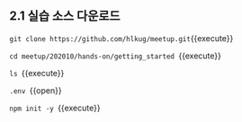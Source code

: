 ## 2.1 실습 소스 다운로드

`git clone https://github.com/hlkug/meetup.git`{{execute}}

`cd meetup/202010/hands-on/getting_started `{{execute}}

`ls `{{execute}}

`.env `{{open}}

`npm init -y `{{execute}}

